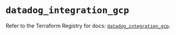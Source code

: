 # `datadog_integration_gcp`

Refer to the Terraform Registry for docs: [`datadog_integration_gcp`](https://registry.terraform.io/providers/datadog/datadog/3.55.0/docs/resources/integration_gcp).
